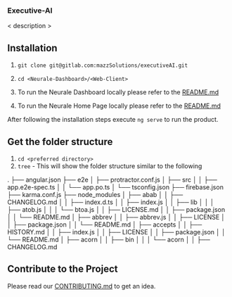 ### Executive-AI

< description >


## Installation

1. `git clone git@gitlab.com:mazzSolutions/executiveAI.git`

2. `cd <Neurale-Dashboard>/<Web-Client>`

3. To run the Neurale Dashboard locally please refer to the [README.md](./Neurale-Dashboard/README.md)

4. To run the Neurale Home Page locally please refer to the [README.md](./Web-Client/neurale/README.md)


After following the installation steps execute `ng serve` to run the product.

## Get the folder structure

1. `cd <preferred directory>`
2. `tree` - This will show the folder structure similar to the following

.
├── angular.json
├── e2e
│   ├── protractor.conf.js
│   ├── src
│   │   ├── app.e2e-spec.ts
│   │   └── app.po.ts
│   └── tsconfig.json
├── firebase.json
├── karma.conf.js
├── node_modules
│   ├── abab
│   │   ├── CHANGELOG.md
│   │   ├── index.d.ts
│   │   ├── index.js
│   │   ├── lib
│   │   │   ├── atob.js
│   │   │   └── btoa.js
│   │   ├── LICENSE.md
│   │   ├── package.json
│   │   └── README.md
│   ├── abbrev
│   │   ├── abbrev.js
│   │   ├── LICENSE
│   │   ├── package.json
│   │   └── README.md
│   ├── accepts
│   │   ├── HISTORY.md
│   │   ├── index.js
│   │   ├── LICENSE
│   │   ├── package.json
│   │   └── README.md
│   ├── acorn
│   │   ├── bin
│   │   │   └── acorn
│   │   ├── CHANGELOG.md


## Contribute to the Project

Please read our [CONTRIBUTING.md](./CONTRIBUTING.md) to get an idea.
